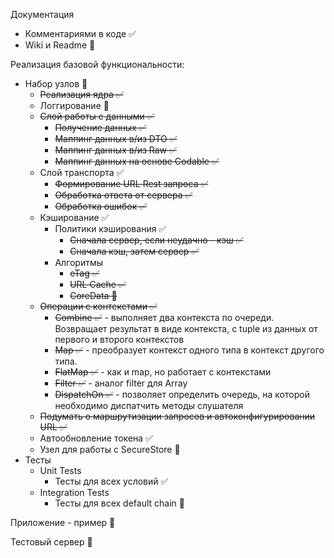 Документация
  - Комментариями в коде ✅
  - Wiki и Readme 🚫
 
Реализация базовой функциональности:
- Набор узлов 🚧
  - ~~Реализация ядра ✅~~
  - Логгирование 🚫
  - ~~Слой работы с данными ✅~~
    - ~~Получение данных ✅~~
    - ~~Маппинг данных в/из DTO ✅~~
    - ~~Маппинг данных в/из Raw ✅~~
    - ~~Маппинг данных на основе Codable ✅~~
  - Слой транспорта ✅
    - ~~Формирование URL Rest запроса ✅~~
    - ~~Обработка ответа от сервера ✅~~
    - ~~Обработка ошибок ✅~~
  - Кэширование ✅
    - Политики кэширования ✅
      - ~~Сначала сервер, если неудачно - кэш ✅~~
      - ~~Сначала кэш, затем сервер ✅~~
    - Алгоритмы
      - ~~eTag ✅~~
      - ~~URL Cache ✅~~
      - ~~CoreData 🔪~~
  - ~~Операции с контекстами ✅~~
    - ~~Combine ✅~~ - выполняет два контекста по очереди. Возвращает результат в виде контекста, с tuple из данных от первого и второго контекстов
    - ~~Map ✅~~ - преобразует контекст одного типа в контекст другого типа. 
    - ~~FlatMap ✅~~ - как и map, но работает с контекстами
    - ~~Filter ✅~~ - аналог filter для Array
    - ~~DispatchOn ✅~~ - позволяет определить очередь, на которой необходимо диспатчить методы слушателя
  - ~~Подумать о маршрутизации запросов и автоконфигурировании URL ✅~~
  - Автообновление токена ✅
  - Узел для работы с SecureStore 🔪
- Тесты
  - Unit Tests
    - Тесты для всех условий ✅
  - Integration Tests
    - Тесты для всех default chain 🚧

Приложение - пример 🚫

Тестовый сервер 🚧
